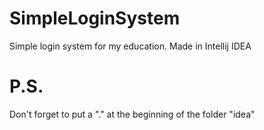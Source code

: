 # SimpleLoginSystem
Simple login system for my education. Made in Intellij IDEA
# P.S.
Don't forget to put a "." at the beginning of the folder "idea"

